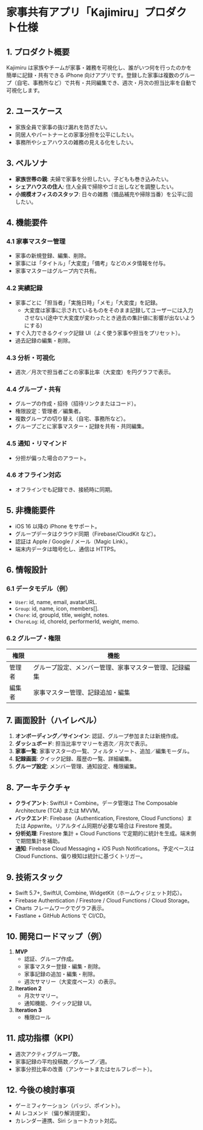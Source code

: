 # 家事共有アプリ「Kajimiru」プロダクト仕様

## 1. プロダクト概要
Kajimiru は家族やチームが家事・雑務を可視化し、誰がいつ何を行ったのかを簡単に記録・共有できる iPhone 向けアプリです。登録した家事は複数のグループ（自宅、事務所など）で共有・共同編集でき、週次・月次の担当比率を自動で可視化します。

## 2. ユースケース
- 家族全員で家事の抜け漏れを防ぎたい。
- 同居人やパートナーとの家事分担を公平にしたい。
- 事務所やシェアハウスの雑務の見える化をしたい。

## 3. ペルソナ
- **家族世帯の親**: 夫婦で家事を分担したい。子どもも巻き込みたい。
- **シェアハウスの住人**: 住人全員で掃除やゴミ出しなどを調整したい。
- **小規模オフィスのスタッフ**: 日々の雑務（備品補充や掃除当番）を公平に回したい。

## 4. 機能要件
### 4.1 家事マスター管理
- 家事の新規登録、編集、削除。
- 家事には「タイトル」「大変度」「備考」などのメタ情報を付与。
- 家事マスターはグループ内で共有。

### 4.2 実績記録
- 家事ごとに「担当者」「実施日時」「メモ」「大変度」を記録。
  - 大変度は家事に示されているものをそのまま記録してユーザーには入力させない(途中で大変度が変わったとき過去の集計値に影響が出ないようにする)
- すぐ入力できるクイック記録 UI（よく使う家事や担当をプリセット）。
- 過去記録の編集・削除。

### 4.3 分析・可視化
- 週次／月次で担当者ごとの家事比率（大変度）を円グラフで表示。

### 4.4 グループ・共有
- グループの作成・招待（招待リンクまたはコード）。
- 権限設定：管理者／編集者。
- 複数グループの切り替え（自宅、事務所など）。
- グループごとに家事マスター・記録を共有・共同編集。

### 4.5 通知・リマインド
- 分担が偏った場合のアラート。

### 4.6 オフライン対応
- オフラインでも記録でき、接続時に同期。

## 5. 非機能要件
- iOS 16 以降の iPhone をサポート。
- グループデータはクラウド同期（Firebase/CloudKit など）。
- 認証は Apple / Google / メール（Magic Link）。
- 端末内データは暗号化し、通信は HTTPS。

## 6. 情報設計
### 6.1 データモデル（例）
- `User`: id, name, email, avatarURL.
- `Group`: id, name, icon, members[].
- `Chore`: id, groupId, title, weight, notes.
- `ChoreLog`: id, choreId, performerId, weight, memo.

### 6.2 グループ・権限
| 権限 | 機能 |
| --- | --- |
| 管理者 | グループ設定、メンバー管理、家事マスター管理、記録編集 |
| 編集者 | 家事マスター管理、記録追加・編集 |

## 7. 画面設計（ハイレベル）
1. **オンボーディング／サインイン**: 認証、グループ参加または新規作成。
2. **ダッシュボード**: 担当比率サマリーを週次／月次で表示。
3. **家事一覧**: 家事マスターの一覧、フィルタ・ソート、追加／編集モーダル。
4. **記録画面**: クイック記録、履歴の一覧、詳細編集。
6. **グループ設定**: メンバー管理、通知設定、権限編集。

## 8. アーキテクチャ
- **クライアント**: SwiftUI + Combine。データ管理は The Composable Architecture (TCA) または MVVM。
- **バックエンド**: Firebase（Authentication, Firestore, Cloud Functions）または Appwrite。リアルタイム同期が必要な場合は Firestore 推奨。
- **分析処理**: Firestore 集計 + Cloud Functions で定期的に統計を生成。端末側で期間集計を補助。
- **通知**: Firebase Cloud Messaging + iOS Push Notifications。予定ベースは Cloud Functions、偏り検知は統計に基づくトリガー。

## 9. 技術スタック
- Swift 5.7+, SwiftUI, Combine, WidgetKit（ホームウィジェット対応）。
- Firebase Authentication / Firestore / Cloud Functions / Cloud Storage。
- Charts フレームワークでグラフ表示。
- Fastlane + GitHub Actions で CI/CD。

## 10. 開発ロードマップ（例）
1. **MVP**
   - 認証、グループ作成。
   - 家事マスター登録・編集・削除。
   - 家事記録の追加・編集・削除。
   - 週次サマリー（大変度ベース）の表示。
2. **Iteration 2**
   - 月次サマリー。
   - 通知機能、クイック記録 UI。
3. **Iteration 3**
   - 権限ロール

## 11. 成功指標（KPI）
- 週次アクティブグループ数。
- 家事記録の平均投稿数／グループ／週。
- 家事分担比率の改善（アンケートまたはセルフレポート）。

## 12. 今後の検討事項
- ゲーミフィケーション（バッジ、ポイント）。
- AI レコメンド（偏り解消提案）。
- カレンダー連携、Siri ショートカット対応。
